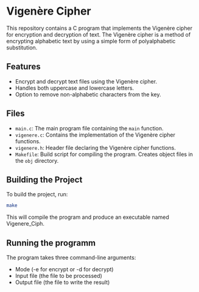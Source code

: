 # Vigenère Cipher

This repository contains a C program that implements the Vigenère cipher for encryption and decryption of text. The Vigenère cipher is a method of encrypting alphabetic text by using a simple form of polyalphabetic substitution.

## Features

- Encrypt and decrypt text files using the Vigenère cipher.
- Handles both uppercase and lowercase letters.
- Option to remove non-alphabetic characters from the key.

## Files

- `main.c`: The main program file containing the `main` function.
- `vigenere.c`: Contains the implementation of the Vigenère cipher functions.
- `vigenere.h`: Header file declaring the Vigenère cipher functions.
- `Makefile`: Build script for compiling the program. Creates object files in the `obj` directory.

## Building the Project

To build the project, run:

```sh
make
```
This will compile the program and produce an executable named Vigenere_Ciph.

## Running the programm
The program takes three command-line arguments:

- Mode (-e for encrypt or -d for decrypt)
- Input file (the file to be processed)
- Output file (the file to write the result)
